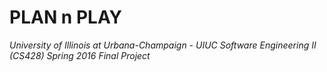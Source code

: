 # PLAN n PLAY

*University of Illinois at Urbana-Champaign - UIUC
Software Engineering II (CS428) Spring 2016 Final Project* 